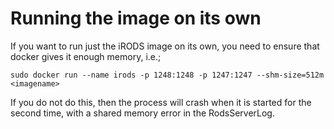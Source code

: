 # Running the image on its own

If you want to run just the iRODS image on its own, you need to ensure that docker gives it enough memory, i.e.;

`sudo docker run --name irods -p 1248:1248 -p 1247:1247 --shm-size=512m <imagename>`

If you do not do this, then the process will crash when it is started for the second time, with a shared memory error in the RodsServerLog.
